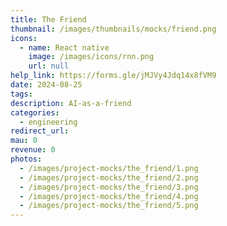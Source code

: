 ```yaml
---
title: The Friend
thumbnail: /images/thumbnails/mocks/friend.png
icons:
  - name: React native
    image: /images/icons/rnn.png
    url: null
help_link: https://forms.gle/jMJVy4Jdq14x8fVM9
date: 2024-08-25
tags:
description: AI-as-a-friend
categories:
  - engineering
redirect_url:
mau: 0
revenue: 0
photos:
  - /images/project-mocks/the_friend/1.png
  - /images/project-mocks/the_friend/2.png
  - /images/project-mocks/the_friend/3.png
  - /images/project-mocks/the_friend/4.png
  - /images/project-mocks/the_friend/5.png
---
```

